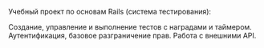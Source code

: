 Учебный проект по основам Rails (система тестирования):

Создание, управление и выполнение тестов с наградами и таймером. Аутентификация, базовое разграничение прав. Работа с внешними API.
